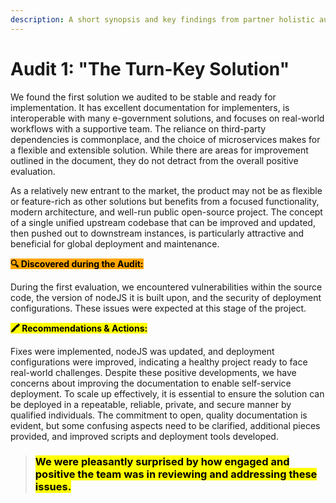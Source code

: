```yaml
---
description: A short synopsis and key findings from partner holistic audit 1
---
```


# Audit 1: "The Turn-Key Solution"

We found the first solution we audited to be stable and ready for implementation. It has excellent documentation for implementers, is interoperable with many e-government solutions, and focuses on real-world workflows with a supportive team. The reliance on third-party dependencies is commonplace, and the choice of microservices makes for a flexible and extensible solution. While there are areas for improvement outlined in the document, they do not detract from the overall positive evaluation.&#x20;

As a relatively new entrant to the market, the product may not be as flexible or feature-rich as other solutions but benefits from a focused functionality, modern architecture, and well-run public open-source project. The concept of a single unified upstream codebase that can be improved and updated, then pushed out to downstream instances, is particularly attractive and beneficial for global deployment and maintenance.

<mark style="background-color:orange;">**🔍 Discovered during the Audit:**</mark>&#x20;

During the first evaluation, we encountered vulnerabilities within the source code, the version of nodeJS it is built upon, and the security of deployment configurations. These issues were expected at this stage of the project.&#x20;

<mark style="background-color:yellow;">**🖍 Recommendations & Actions:**</mark>&#x20;

Fixes were implemented, nodeJS was updated, and deployment configurations were improved, indicating a healthy project ready to face real-world challenges. Despite these positive developments, we have concerns about improving the documentation to enable self-service deployment. To scale up effectively, it is essential to ensure the solution can be deployed in a repeatable, reliable, private, and secure manner by qualified individuals. The commitment to open, quality documentation is evident, but some confusing aspects need to be clarified, additional pieces provided, and improved scripts and deployment tools developed.

> ### <mark style="background-color:yellow;">**We were pleasantly surprised by how engaged and positive the team was in reviewing and addressing these issues**</mark><mark style="background-color:yellow;">.</mark>&#x20;
